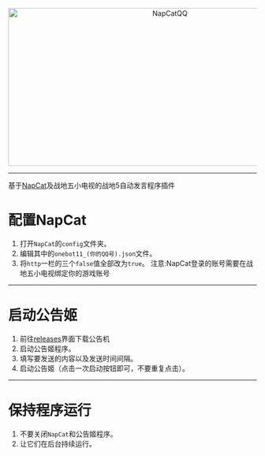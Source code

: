 <div align="center">
  <img src="https://socialify.git.ci/NapNeko/NapCatQQ/image?description=1&language=1&logo=https%3A%2F%2Fraw.githubusercontent.com%2FNapNeko%2FNapCatQQ%2Fmain%2Flogo.png&name=1&stargazers=1&theme=Auto" alt="NapCatQQ" width="640" height="320" />
</div>

---
<p>基于<a href="https://github.com/NapNeko/NapCatQQ" target="_blank">NapCat</a>及战地五小电视的战地5自动发言程序插件</p>

# 配置NapCat
1. 打开`NapCat`的`config`文件夹。
2. 编辑其中的`onebot11_(你的QQ号).json`文件。
3. 将`http`一栏的三个`false`值全部改为`true`。
注意:NapCat登录的账号需要在战地五小电视绑定你的游戏账号

---

# 启动公告姬
1. 前往<a href="https://github.com/swallow513/BFVautonotice/releases/tag/v1.0.0" target="_blank">releases</a>界面下载公告机
2. 启动公告姬程序。
3. 填写要发送的内容以及发送时间间隔。
4. 启动公告姬（点击一次启动按钮即可，不要重复点击）。


---

# 保持程序运行
1. 不要关闭`NapCat`和公告姬程序。
2. 让它们在后台持续运行。
